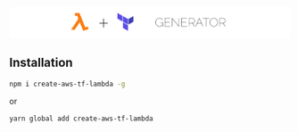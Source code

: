 ![toggle](images/aws-tf.png)

## Installation

```bash
npm i create-aws-tf-lambda -g
```

or

```bash
yarn global add create-aws-tf-lambda
```